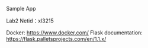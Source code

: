 Sample App

Lab2 Netid：xl3215 

Docker: https://www.docker.com/
Flask documentation: https://flask.palletsprojects.com/en/1.1.x/
